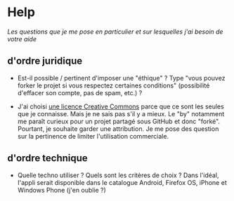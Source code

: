 # Help

_Les questions que je me pose en particulier et sur lesquelles j'ai besoin de votre aide_

[LicenceChoisie]: https://github.com/DelphineM/SpoiledPeople/blob/master/LICENSE.md

## d'ordre juridique

- Est-il possible / pertinent d'imposer une "éthique" ? Type "vous pouvez forker le projet si vous respectez certaines conditions" (possibilité d'effacer son compte, pas de spam, etc.) ?

- J'ai choisi [une licence Creative Commons][LicenceChoisie] parce que ce sont les seules que je connaisse. Mais je ne sais pas s'il y a mieux. Le "by" notamment me paraît curieux pour un projet partagé sous GitHub et donc "forké". Pourtant, je souhaite garder une attribution. 
 Je me pose des question sur la pertinence de limiter l'utilisation commerciale. 
 
## d'ordre technique

- Quelle techno utiliser ? Quels sont les critères de choix ?
 Dans l'idéal, l'appli serait disponible dans le catalogue Android, Firefox OS, iPhone et Windows Phone (j'en oublie ?)
